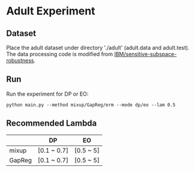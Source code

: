 # Adult Experiment

## Dataset
Place the adult dataset under directory './adult' (adult.data and adult.test).
The data processing code is modified from [IBM/sensitive-subspace-robustness](https://github.com/IBM/sensitive-subspace-robustness).


## Run
Run the experiment for DP or EO:
```
python main.py --method mixup/GapReg/erm --mode dp/eo --lam 0.5
```

## Recommended Lambda
|          | DP | EO |
|----------|:---:|:---:|
|  mixup | [0.1 ~ 0.7] | [0.5 ~ 5] |
|  GapReg |[0.1 ~ 0.7] | [0.5 ~ 5] |
